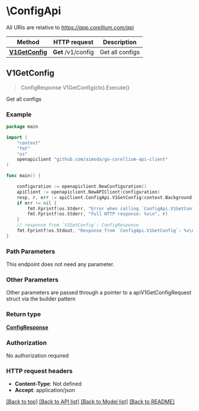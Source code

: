 # \ConfigApi

All URIs are relative to *https://app.corellium.com/api*

Method | HTTP request | Description
------------- | ------------- | -------------
[**V1GetConfig**](ConfigApi.md#V1GetConfig) | **Get** /v1/config | Get all configs



## V1GetConfig

> ConfigResponse V1GetConfig(ctx).Execute()

Get all configs

### Example

```go
package main

import (
    "context"
    "fmt"
    "os"
    openapiclient "github.com/aimoda/go-corellium-api-client"
)

func main() {

    configuration := openapiclient.NewConfiguration()
    apiClient := openapiclient.NewAPIClient(configuration)
    resp, r, err := apiClient.ConfigApi.V1GetConfig(context.Background()).Execute()
    if err != nil {
        fmt.Fprintf(os.Stderr, "Error when calling `ConfigApi.V1GetConfig``: %v\n", err)
        fmt.Fprintf(os.Stderr, "Full HTTP response: %v\n", r)
    }
    // response from `V1GetConfig`: ConfigResponse
    fmt.Fprintf(os.Stdout, "Response from `ConfigApi.V1GetConfig`: %v\n", resp)
}
```

### Path Parameters

This endpoint does not need any parameter.

### Other Parameters

Other parameters are passed through a pointer to a apiV1GetConfigRequest struct via the builder pattern


### Return type

[**ConfigResponse**](ConfigResponse.md)

### Authorization

No authorization required

### HTTP request headers

- **Content-Type**: Not defined
- **Accept**: application/json

[[Back to top]](#) [[Back to API list]](../README.md#documentation-for-api-endpoints)
[[Back to Model list]](../README.md#documentation-for-models)
[[Back to README]](../README.md)

